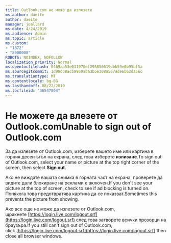 ```yaml
---
title: Outlook.com не може да излезете
ms.author: daeite
author: daeite
manager: joallard
ms.date: 4/24/2019
ms.audience: Admin
ms.topic: article
ms.custom:
- "1872"
- "8000008"
ROBOTS: NOINDEX, NOFOLLOW
localization_priority: Normal
ms.openlocfilehash: 0469aa53e031970ef295856619dbb59e0b95bf5a
ms.sourcegitcommit: 1d98db8acb9959aba3b5e308a567ade6b62da56c
ms.translationtype: MT
ms.contentlocale: bg-BG
ms.lasthandoff: 08/22/2019
ms.locfileid: "36547804"
---
```

# <a name="unable-to-sign-out-of-outlookcom"></a><span data-ttu-id="341e5-102">Не можете да влезете от Outlook.com</span><span class="sxs-lookup"><span data-stu-id="341e5-102">Unable to sign out of Outlook.com</span></span>

<span data-ttu-id="341e5-103">За да излезете от Outlook.com, изберете вашето име или картина в горния десен ъгъл на екрана, след това изберете **излизане**.</span><span class="sxs-lookup"><span data-stu-id="341e5-103">To sign out of Outlook.com, select your name or picture at the top right corner of the screen, then select **Sign out**.</span></span>

<span data-ttu-id="341e5-104">Ако не виждате вашата снимка в горната част на екрана, проверете да видите дали блокиране на реклами е включен.</span><span class="sxs-lookup"><span data-stu-id="341e5-104">If you don't see your picture at the top of screen, check to see if ad blocking is turned on.</span></span> <span data-ttu-id="341e5-105">Понякога това предотвратява картина да се показват.</span><span class="sxs-lookup"><span data-stu-id="341e5-105">Sometimes this prevents the picture from showing.</span></span>

<span data-ttu-id="341e5-106">Ако все още не може да излезете от Outlook.com, щракнете [https://login.live.com/logout.srf](https://login.live.com/logout.srf) след това затворете всички прозорци на браузъра.</span><span class="sxs-lookup"><span data-stu-id="341e5-106">If you still can't sign out of Outlook.com, click [https://login.live.com/logout.srf](https://login.live.com/logout.srf) then close all browser windows.</span></span>